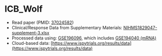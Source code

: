 # ICB_Wolf
- Read paper (PMID: [37024582](https://pubmed.ncbi.nlm.nih.gov/35623341/))
- Clinical/Response Data from Supplementary Materials: [NIHMS1829047-supplement-3.xlsx](https://1drv.ms/x/s!AvHSo__lW54NsD1Wm_bn0v-9tqvn?e=oSQicx)
- Processed data using: [GSE196096](https://www.ncbi.nlm.nih.gov/geo/query/acc.cgi?acc=GSE194040), which includes [GSE194040 (mRNA)](https://www.ncbi.nlm.nih.gov/geo/query/acc.cgi?acc=GSE194040)
- Cloud-based data: [https://www.ispytrials.org/results/data](https://www.ispytrials.org/results/data)

